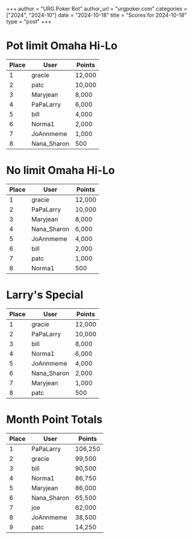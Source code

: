 +++
author = "URG Poker Bot"
author_url = "urgpoker.com"
categories = ["2024", "2024-10"]
date = "2024-10-18"
title = "Scores for 2024-10-18"
type = "post"
+++
# Pot limit Omaha Hi-Lo

| Place | User | Points |
|-------|------|--------|
| 1 | gracie | 12,000 |
| 2 | patc | 10,000 |
| 3 | Maryjean | 8,000 |
| 4 | PaPaLarry | 6,000 |
| 5 | bill | 4,000 |
| 6 | Norma1 | 2,000 |
| 7 | JoAnnmeme | 1,000 |
| 8 | Nana_Sharon | 500 |

# No limit Omaha Hi-Lo

| Place | User | Points |
|-------|------|--------|
| 1 | gracie | 12,000 |
| 2 | PaPaLarry | 10,000 |
| 3 | Maryjean | 8,000 |
| 4 | Nana_Sharon | 6,000 |
| 5 | JoAnnmeme | 4,000 |
| 6 | bill | 2,000 |
| 7 | patc | 1,000 |
| 8 | Norma1 | 500 |

# Larry's Special

| Place | User | Points |
|-------|------|--------|
| 1 | gracie | 12,000 |
| 2 | PaPaLarry | 10,000 |
| 3 | bill | 8,000 |
| 4 | Norma1 | 6,000 |
| 5 | JoAnnmeme | 4,000 |
| 6 | Nana_Sharon | 2,000 |
| 7 | Maryjean | 1,000 |
| 8 | patc | 500 |

# Month Point Totals

| Place | User | Points |
|-------|------|--------|
| 1 | PaPaLarry | 106,250 |
| 2 | gracie | 99,500 |
| 3 | bill | 90,500 |
| 4 | Norma1 | 86,750 |
| 5 | Maryjean | 86,000 |
| 6 | Nana_Sharon | 65,500 |
| 7 | joe | 62,000 |
| 8 | JoAnnmeme | 38,500 |
| 9 | patc | 14,250 |
